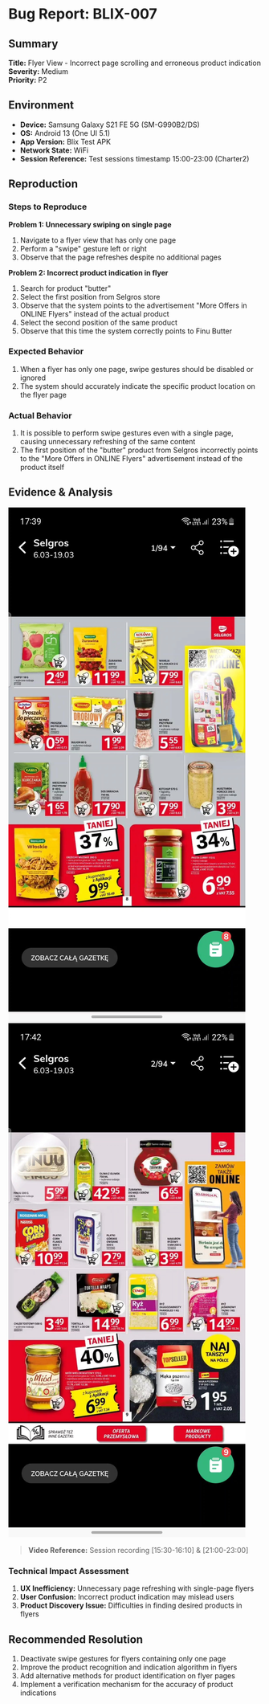 # Bug Report: BLIX-007

## Summary

**Title:** Flyer View - Incorrect page scrolling and erroneous product indication  
**Severity:** Medium  
**Priority:** P2

## Environment

- **Device:** Samsung Galaxy S21 FE 5G (SM-G990B2/DS)
- **OS:** Android 13 (One UI 5.1)
- **App Version:** Blix Test APK
- **Network State:** WiFi
- **Session Reference:** Test sessions timestamp 15:00-23:00 (Charter2)

## Reproduction

### Steps to Reproduce

**Problem 1: Unnecessary swiping on single page**

1. Navigate to a flyer view that has only one page
2. Perform a "swipe" gesture left or right
3. Observe that the page refreshes despite no additional pages

**Problem 2: Incorrect product indication in flyer**

1. Search for product "butter"
2. Select the first position from Selgros store
3. Observe that the system points to the advertisement "More Offers in ONLINE Flyers" instead of the actual product
4. Select the second position of the same product
5. Observe that this time the system correctly points to Finu Butter

### Expected Behavior

1. When a flyer has only one page, swipe gestures should be disabled or ignored
2. The system should accurately indicate the specific product location on the flyer page

### Actual Behavior

1. It is possible to perform swipe gestures even with a single page, causing unnecessary refreshing of the same content
2. The first position of the "butter" product from Selgros incorrectly points to the "More Offers in ONLINE Flyers" advertisement instead of the product itself

## Evidence & Analysis

![Screenshot of incorrect product indication](/evidence/screenshots/incorrect_product_indication.jpg)
![Screenshot of correct product indication](/evidence/screenshots/correct_product_indication.jpg)

> **Video Reference:** Session recording [15:30-16:10] & [21:00-23:00]

### Technical Impact Assessment

1. **UX Inefficiency:** Unnecessary page refreshing with single-page flyers
2. **User Confusion:** Incorrect product indication may mislead users
3. **Product Discovery Issue:** Difficulties in finding desired products in flyers

## Recommended Resolution

1. Deactivate swipe gestures for flyers containing only one page
2. Improve the product recognition and indication algorithm in flyers
3. Add alternative methods for product identification on flyer pages
4. Implement a verification mechanism for the accuracy of product indications
